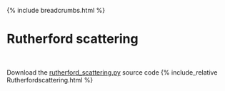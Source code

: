{% include breadcrumbs.html %}

# Rutherford scattering
<div class="header_line"><br/></div>

Download the [rutherford_scattering.py](rutherford_scattering.py) source code
{% include_relative Rutherfordscattering.html %}



